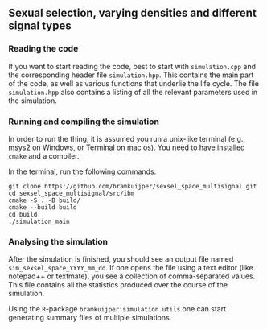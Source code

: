## Sexual selection, varying densities and different signal types

### Reading the code
If you want to start reading the code, best to start with `simulation.cpp` and the corresponding header file `simulation.hpp`. This contains the main part of the code, as well as various functions that underlie the life cycle. The file `simulation.hpp` also contains a listing of all the relevant parameters used in the simulation. 

### Running and compiling the simulation
In order to run the thing, it is assumed you run a unix-like terminal (e.g., [msys2](https://www.msys2.org/) on Windows, or Terminal on mac os). You need to have installed `cmake` and a compiler.

In the terminal, run the following commands:
```
git clone https://github.com/bramkuijper/sexsel_space_multisignal.git 
cd sexsel_space_multisignal/src/ibm
cmake -S . -B build/
cmake --build build
cd build
./simulation_main
```

### Analysing the simulation
After the simulation is finished, you should see an output file named `sim_sexsel_space_YYYY_mm_dd`. If one opens the file using a text editor (like notepad++ or textmate), you see a collection of comma-separated values. This file contains all the statistics produced over the course of the simulation.

Using the `R`-package `bramkuijper:simulation.utils` one can start generating summary files of multiple simulations. 
